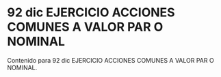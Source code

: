 # 92 dic  EJERCICIO ACCIONES COMUNES A VALOR PAR O NOMINAL

Contenido para 92 dic  EJERCICIO ACCIONES COMUNES A VALOR PAR O NOMINAL.